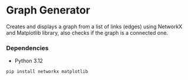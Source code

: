 # Graph Generator

Creates and displays a graph from a list of links (edges) using NetworkX and Matplotlib library, also checks if the graph is a connected one.

### Dependencies

* Python 3.12

```python
pip install networkx matplotlib
```